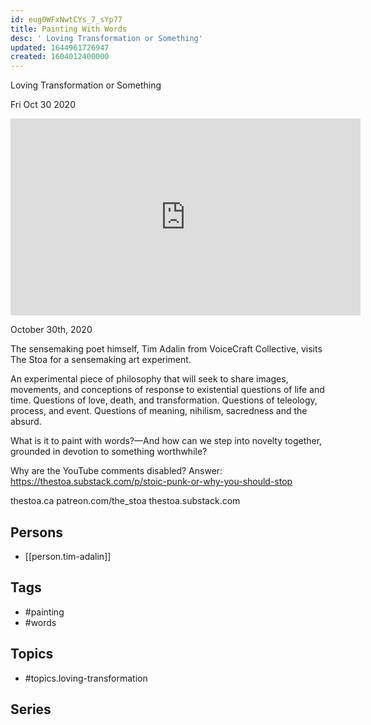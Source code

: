 ```yaml
---
id: eug0WFxNwtCYs_7_sYp77
title: Painting With Words
desc: ' Loving Transformation or Something'
updated: 1644961726947
created: 1604012400000
---
```



 Loving Transformation or Something

Fri Oct 30 2020

<iframe width="560" height="315" src="https://www.youtube.com/embed/xfs5aZyYRyc" title="Painting With Words: Loving Transformation or Something w/ Tim Adalin" frameborder="0" allow="accelerometer; autoplay; clipboard-write; encrypted-media; gyroscope; picture-in-picture" allowfullscreen ></iframe>

October 30th, 2020

The sensemaking poet himself, Tim Adalin from VoiceCraft Collective, visits The Stoa for a sensemaking art experiment.

An experimental piece of philosophy that will seek to share images, movements, and conceptions of response to existential questions of life and time. Questions of love, death, and transformation. Questions of teleology, process, and event. Questions of meaning, nihilism, sacredness and the absurd.

What is it to paint with words?—And how can we step into novelty together, grounded in devotion to something worthwhile?

Why are the YouTube comments disabled? Answer: https://thestoa.substack.com/p/stoic-punk-or-why-you-should-stop

thestoa.ca
patreon.com/the_stoa
thestoa.substack.com

## Persons

- [[person.tim-adalin]]

## Tags

- #painting
- #words

## Topics

- #topics.loving-transformation

## Series




